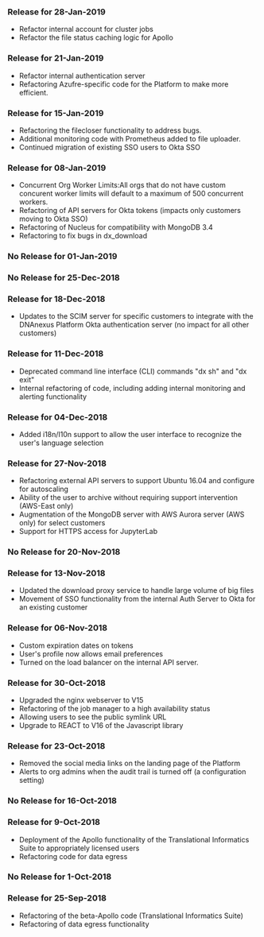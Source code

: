 ### Release for 28-Jan-2019
- Refactor internal account for cluster jobs
- Refactor the file status caching logic for Apollo

### Release for 21-Jan-2019
- Refactor internal authentication server
- Refactoring Azufre-specific code for the Platform to make more efficient.

### Release for 15-Jan-2019
- Refactoring the filecloser functionality to address bugs.
- Additional monitoring code with Prometheus added to file uploader.
- Continued migration  of existing SSO users  to  Okta SSO

### Release for 08-Jan-2019
- Concurrent Org Worker Limits:All  orgs that do not have  custom concurent worker limits will default to a maximum of 500 concurrent workers.
- Refactoring of API servers for Okta tokens (impacts only customers moving to Okta SSO)
- Refactoring of Nucleus for compatibility with MongoDB 3.4
- Refactoring to fix bugs in dx_download

### No Release for 01-Jan-2019

### No Release for 25-Dec-2018

### Release for 18-Dec-2018
- Updates to the SCIM server for specific customers to integrate with the DNAnexus Platform Okta authentication server (no impact for all other customers)

### Release for 11-Dec-2018
- Deprecated command line interface (CLI) commands "dx sh" and "dx exit"
- Internal refactoring of code, including adding internal monitoring and alerting functionality

### Release for 04-Dec-2018
- Added i18n/I10n support to allow the user interface to recognize the user's language selection

### Release for 27-Nov-2018
- Refactoring external API servers to support Ubuntu 16.04 and configure for autoscaling
- Ability of the user to archive without requiring support intervention (AWS-East only)
- Augmentation of the MongoDB server with AWS Aurora server (AWS only) for select customers
- Support for HTTPS access for JupyterLab

### No Release for 20-Nov-2018

### Release for 13-Nov-2018
- Updated the download proxy service to handle large volume of big files
- Movement of SSO functionality from the internal Auth Server to Okta for an existing customer

### Release for 06-Nov-2018
- Custom expiration dates on tokens
- User's profile now allows email preferences
- Turned on the load balancer on the internal API server.

### Release for 30-Oct-2018
- Upgraded the nginx webserver to V15
- Refactoring of the job manager to a high availability status
- Allowing users to see the public symlink URL
- Upgrade to REACT to V16 of the Javascript library

### Release for 23-Oct-2018
- Removed the social media links on the landing page of the Platform
- Alerts to org admins when the audit trail is turned off (a configuration setting)

### No Release for 16-Oct-2018

### Release for 9-Oct-2018
- Deployment of the Apollo functionality of the Translational Informatics Suite to appropriately licensed users
- Refactoring code for data egress

### No Release for 1-Oct-2018


### Release for 25-Sep-2018
- Refactoring of the beta-Apollo code (Translational Informatics Suite)
- Refactoring of data egress functionality
